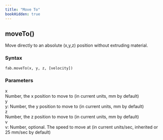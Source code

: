 ```yaml
---
title: "Move To"
bookHidden: true
---
```


<h2 class="ref-header">moveTo()</h2>
Move directly to an absolute (x,y,z) position without extruding material.

### Syntax
```
fab.moveTo(x, y, z, [velocity])
```

### Parameters
<div class="grid-container">
 <div class="grid-item">x</div>
 <div class="grid-item">Number, the x position to move to (in current units, mm by default)</div>

 <div class="grid-item">y</div>
 <div class="grid-item">y: Number, the y position to move to (in current units, mm by default)</div>

 <div class="grid-item">z</div>
 <div class="grid-item">Number, the z position to move to (in current units, mm by default)</div>

 <div class="grid-item">v</div>
 <div class="grid-item">v: Number, optional. The speed to move at (in current units/sec, inherited or 25 mm/sec by default)</div>
</div>
